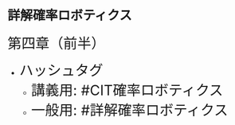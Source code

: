 # <span style="font-size:90%">詳解確率ロボティクス</span>

<span style="font-size:200%">第四章（前半）</span>

* <span style="font-size:200%">ハッシュタグ</span>
    * <span style="font-size:200%">講義用: #CIT確率ロボティクス</span>
    * <span style="font-size:200%">一般用: #詳解確率ロボティクス</span>
